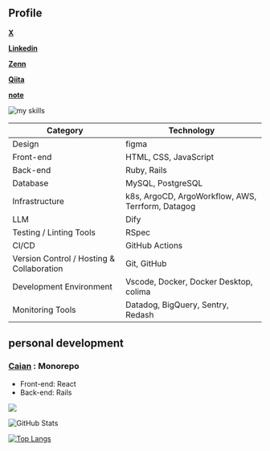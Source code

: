 ## Profile

**[X](https://x.com/aki90935433)**

**[Linkedin](https://www.linkedin.com/in/akihiro-okuda-039347344/)**

**[Zenn](https://zenn.dev/aki366)**

**[Qiita](https://qiita.com/aki366)**

**[note](https://note.com/aki_366/)**


<img alt="my skills" src="https://skillicons.dev/icons?theme=light&perline=8&i=figma,javascript,html,css,ruby,rails,rspec,redia,mysql,dify,k8s,argo,datadog,aws,terraform,githubactions,git,github,vscode,docker" />

| Category | Technology |
| --- | --- |
| Design | figma |
| Front-end | HTML, CSS, JavaScript |
| Back-end | Ruby, Rails |
| Database | MySQL, PostgreSQL |
| Infrastructure | k8s, ArgoCD, ArgoWorkflow, AWS, Terrform, Datagog |
| LLM | Dify |
| Testing / Linting Tools | RSpec |
| CI/CD | GitHub Actions |
| Version Control / Hosting & Collaboration | Git, GitHub |
| Development Environment | Vscode, Docker, Docker Desktop, colima |
| Monitoring Tools　| Datadog, BigQuery, Sentry, Redash |

## personal development
### [Caian](https://github.com/aki366/caian-app#readme) : Monorepo
  - Front-end: React
  - Back-end: Rails

![](https://github-profile-summary-cards.vercel.app/api/cards/profile-details?username=aki366&theme=vue)

![GitHub Stats](https://github-readme-stats.vercel.app/api?username=aki366&count_private=true)

[![Top Langs](https://github-readme-stats.vercel.app/api/top-langs/?username=aki366&layout=compact&langs_count=6)](https://github.com/anuraghazra/github-readme-stats)

<!--
**aki366/aki366** is a ✨ _special_ ✨ repository because its `README.md` (this file) appears on your GitHub profile.

Here are some ideas to get you started:

- 🔭 I’m currently working on ...
- 🌱 I’m currently learning ...
- 👯 I’m looking to collaborate on ...
- 🤔 I’m looking for help with ...
- 💬 Ask me about ...
- 📫 How to reach me: ...
- 😄 Pronouns: ...
- ⚡ Fun fact: ...
-->
